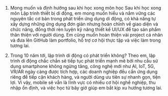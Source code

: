 1) Mong muốn và định hướng sau khi học xong môn học
Sau khi học xong môn Lập trình thiết bị di động, em mong muốn hiểu và nắm vững các nguyên tắc cơ bản trong phát triển ứng dụng di động, có khả năng tự xây dựng những ứng dụng đơn giản nhưng hoàn chỉnh về giao diện và chức năng, đồng thời rèn luyện kỹ năng thiết kế UI/UX để tạo sản phẩm thân thiện với người dùng. Em cũng muốn hoàn thiện vài project cá nhân và đưa lên GitHub làm portfolio, hỗ trợ cơ hội thực tập và việc làm trong tương lai.

2) Trong 10 năm tới, lập trình di động có phát triển không?
Theo em, lập trình di động chắc chắn sẽ tiếp tục phát triển mạnh mẽ bởi nhu cầu sử dụng smartphone không ngừng tăng, công nghệ mới như AI, IoT, 5G, VR/AR ngày càng được tích hợp, các doanh nghiệp đều cần ứng dụng riêng để tiếp cận khách hàng, và người dùng ưu tiên sự nhanh gọn, tiện lợi. Vì vậy, mobile sẽ vẫn là lĩnh vực có nhiều cơ hội nghề nghiệp, thu nhập ổn định, và việc học từ bây giờ giúp em bắt kịp xu hướng tương lai.
